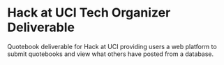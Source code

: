 # Hack at UCI Tech Organizer Deliverable

Quotebook deliverable for Hack at UCI providing users a web platform to submit quotebooks and view what others have posted from a database.
